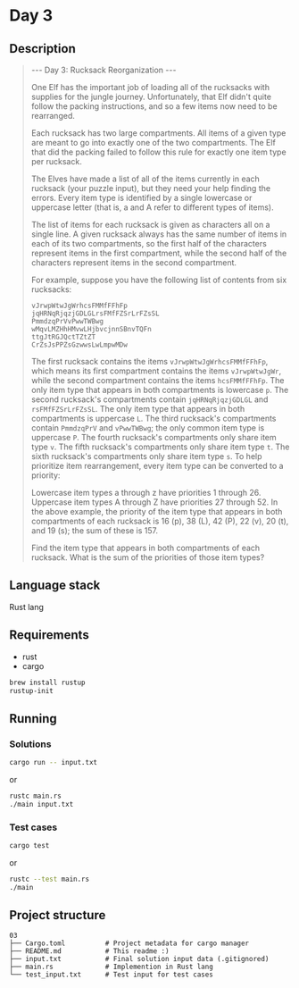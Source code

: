 # Day 3

## Description

> --- Day 3: Rucksack Reorganization ---
>
> One Elf has the important job of loading all of the rucksacks with supplies for the jungle journey. Unfortunately, that Elf didn't quite follow the packing instructions, and so a few items now need to be rearranged.
>
> Each rucksack has two large compartments. All items of a given type are meant to go into exactly one of the two compartments. The Elf that did the packing failed to follow this rule for exactly one item type per rucksack.
>
> The Elves have made a list of all of the items currently in each rucksack (your puzzle input), but they need your help finding the errors. Every item type is identified by a single lowercase or uppercase letter (that is, a and A refer to different types of items).
>
> The list of items for each rucksack is given as characters all on a single line. A given rucksack always has the same number of items in each of its two compartments, so the first half of the characters represent items in the first compartment, while the second half of the characters represent items in the second compartment.
>
> For example, suppose you have the following list of contents from six rucksacks:
>
> ```
> vJrwpWtwJgWrhcsFMMfFFhFp
> jqHRNqRjqzjGDLGLrsFMfFZSrLrFZsSL
> PmmdzqPrVvPwwTWBwg
> wMqvLMZHhHMvwLHjbvcjnnSBnvTQFn
> ttgJtRGJQctTZtZT
> CrZsJsPPZsGzwwsLwLmpwMDw
> ```
>
> The first rucksack contains the items `vJrwpWtwJgWrhcsFMMfFFhFp`, which means its first compartment contains the items `vJrwpWtwJgWr`, while the second compartment contains the items `hcsFMMfFFhFp`. The only item type that appears in both compartments is lowercase `p`.
> The second rucksack's compartments contain `jqHRNqRjqzjGDLGL` and `rsFMfFZSrLrFZsSL`. The only item type that appears in both compartments is uppercase `L`.
> The third rucksack's compartments contain `PmmdzqPrV` and `vPwwTWBwg`; the only common item type is uppercase `P`.
> The fourth rucksack's compartments only share item type `v`.
> The fifth rucksack's compartments only share item type `t`.
> The sixth rucksack's compartments only share item type `s`.
> To help prioritize item rearrangement, every item type can be converted to a priority:
>
> Lowercase item types a through z have priorities 1 through 26.
> Uppercase item types A through Z have priorities 27 through 52.
> In the above example, the priority of the item type that appears in both compartments of each rucksack is 16 (p), 38 (L), 42 (P), 22 (v), 20 (t), and 19 (s); the sum of these is 157.
>
> Find the item type that appears in both compartments of each rucksack. What is the sum of the priorities of those item types?

## Language stack

Rust lang

## Requirements

- rust
- cargo

```sh
brew install rustup
rustup-init
```

## Running

### Solutions

```sh
cargo run -- input.txt
```

or

```sh
rustc main.rs
./main input.txt
```
### Test cases

```sh
cargo test
```

or

```sh
rustc --test main.rs
./main
```

## Project structure

```
03
├── Cargo.toml          # Project metadata for cargo manager
├── README.md           # This readme :)
├── input.txt           # Final solution input data (.gitignored)
├── main.rs             # Implemention in Rust lang
└── test_input.txt      # Test input for test cases
```
